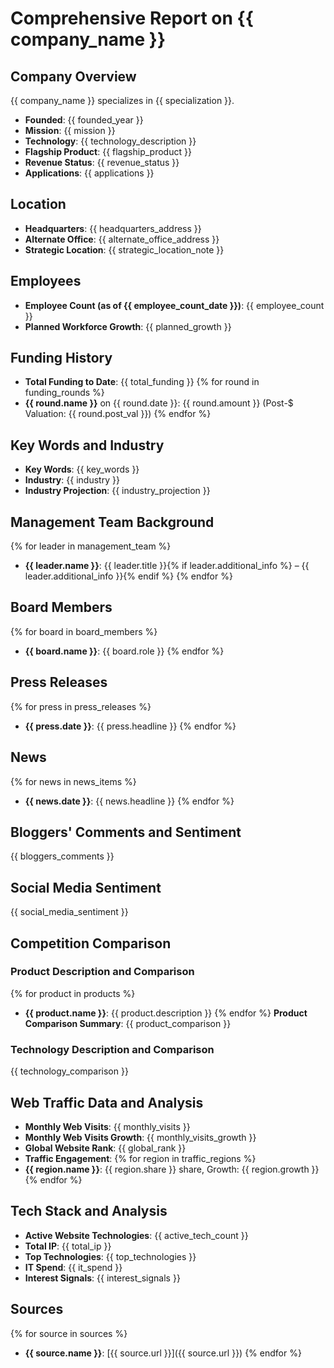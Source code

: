 # Comprehensive Report on {{ company_name }}

## Company Overview
{{ company_name }} specializes in {{ specialization }}.
- **Founded**: {{ founded_year }}
- **Mission**: {{ mission }}
- **Technology**: {{ technology_description }}
- **Flagship Product**: {{ flagship_product }}
- **Revenue Status**: {{ revenue_status }}
- **Applications**: {{ applications }}

## Location
- **Headquarters**: {{ headquarters_address }}
- **Alternate Office**: {{ alternate_office_address }}
- **Strategic Location**: {{ strategic_location_note }}

## Employees
- **Employee Count (as of {{ employee_count_date }})**: {{ employee_count }}
- **Planned Workforce Growth**: {{ planned_growth }}

## Funding History
- **Total Funding to Date**: {{ total_funding }}
{% for round in funding_rounds %}
- **{{ round.name }}** on {{ round.date }}: {{ round.amount }} (Post-$ Valuation: {{ round.post_val }})
{% endfor %}

## Key Words and Industry
- **Key Words**: {{ key_words }}
- **Industry**: {{ industry }}
- **Industry Projection**: {{ industry_projection }}

## Management Team Background
{% for leader in management_team %}
- **{{ leader.name }}**: {{ leader.title }}{% if leader.additional_info %} – {{ leader.additional_info }}{% endif %}
{% endfor %}

## Board Members
{% for board in board_members %}
- **{{ board.name }}**: {{ board.role }}
{% endfor %}

## Press Releases
{% for press in press_releases %}
- **{{ press.date }}**: {{ press.headline }}
{% endfor %}

## News
{% for news in news_items %}
- **{{ news.date }}**: {{ news.headline }}
{% endfor %}

## Bloggers' Comments and Sentiment
{{ bloggers_comments }}

## Social Media Sentiment
{{ social_media_sentiment }}

## Competition Comparison

### Product Description and Comparison
{% for product in products %}
- **{{ product.name }}**: {{ product.description }}
{% endfor %}
**Product Comparison Summary**: {{ product_comparison }}

### Technology Description and Comparison
{{ technology_comparison }}

## Web Traffic Data and Analysis
- **Monthly Web Visits**: {{ monthly_visits }}
- **Monthly Web Visits Growth**: {{ monthly_visits_growth }}
- **Global Website Rank**: {{ global_rank }}
- **Traffic Engagement**:
{% for region in traffic_regions %}
- **{{ region.name }}**: {{ region.share }} share, Growth: {{ region.growth }}
{% endfor %}

## Tech Stack and Analysis
- **Active Website Technologies**: {{ active_tech_count }}
- **Total IP**: {{ total_ip }}
- **Top Technologies**: {{ top_technologies }}
- **IT Spend**: {{ it_spend }}
- **Interest Signals**: {{ interest_signals }}

## Sources
{% for source in sources %}
- **{{ source.name }}**: [{{ source.url }}]({{ source.url }})
{% endfor %}